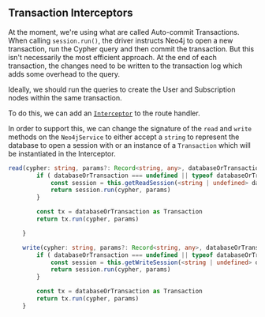 
## Transaction Interceptors

At the moment, we're using what are called Auto-commit Transactions.  When calling `session.run()`, the driver instructs Neo4j to open a new transaction, run the Cypher query and then commit the transaction.  But this isn't necessarily the most efficient approach.  At the end of each transaction, the changes need to be written to the transaction log which adds some overhead to the query.

Ideally, we should run the queries to create the User and Subscription nodes within the same transaction.

To do this, we can add an [`Interceptor`](https://docs.nestjs.com/interceptors) to the route handler.



In order to support this, we can change the signature of the `read` and `write` methods on the `Neo4jService` to either accept a `string` to represent the database to open a session with or an instance of a `Transaction` which will be instantiated in the Interceptor.

```ts
read(cypher: string, params?: Record<string, any>, databaseOrTransaction?: string | Transaction): Result {
        if ( databaseOrTransaction === undefined || typeof databaseOrTransaction === 'string' ) {
            const session = this.getReadSession(<string | undefined> databaseOrTransaction)
            return session.run(cypher, params)
        }

        const tx = databaseOrTransaction as Transaction
        return tx.run(cypher, params)

    }

    write(cypher: string, params?: Record<string, any>, databaseOrTransaction?: string | Transaction): Result {
        if ( databaseOrTransaction === undefined || typeof databaseOrTransaction === 'string' ) {
            const session = this.getWriteSession(<string | undefined> databaseOrTransaction)
            return session.run(cypher, params)
        }

        const tx = databaseOrTransaction as Transaction
        return tx.run(cypher, params)
    }
```